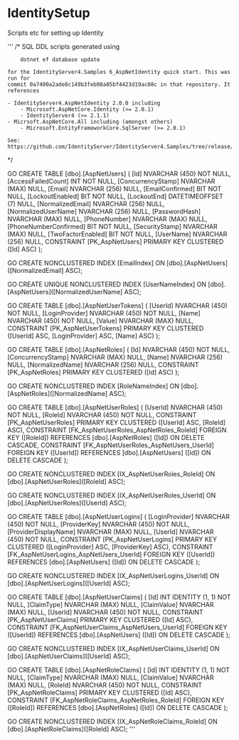 # IdentitySetup
Scripts etc for setting up Identity

'''
/*
	SQL DDL scripts generated using
	
	    dotnet ef database update
	
	for the IdentityServer4.Samples 6_AspNetIdentity quick start. This was run for
	commit 0a7400a2ade8c149b3feb08a05bf4423d19ac08c in that repository. It references
	
	- IdentityServer4.AspNetIdentity 2.0.0 including
		- Microsoft.AspNetCore.Identity (>= 2.0.1)
		- IdentityServer4 (>= 2.1.1)
	- Micrsoft.AspNetCore.All including (amongst others)
		- Microsoft.EntityFrameworkCore.SqlServer (>= 2.0.1)
	
	See: https://github.com/IdentityServer/IdentityServer4.Samples/tree/release/Quickstarts/6_AspNetIdentity
*/

GO
CREATE TABLE [dbo].[AspNetUsers] (
    [Id]                   NVARCHAR (450)     NOT NULL,
    [AccessFailedCount]    INT                NOT NULL,
    [ConcurrencyStamp]     NVARCHAR (MAX)     NULL,
    [Email]                NVARCHAR (256)     NULL,
    [EmailConfirmed]       BIT                NOT NULL,
    [LockoutEnabled]       BIT                NOT NULL,
    [LockoutEnd]           DATETIMEOFFSET (7) NULL,
    [NormalizedEmail]      NVARCHAR (256)     NULL,
    [NormalizedUserName]   NVARCHAR (256)     NULL,
    [PasswordHash]         NVARCHAR (MAX)     NULL,
    [PhoneNumber]          NVARCHAR (MAX)     NULL,
    [PhoneNumberConfirmed] BIT                NOT NULL,
    [SecurityStamp]        NVARCHAR (MAX)     NULL,
    [TwoFactorEnabled]     BIT                NOT NULL,
    [UserName]             NVARCHAR (256)     NULL,
    CONSTRAINT [PK_AspNetUsers] PRIMARY KEY CLUSTERED ([Id] ASC)
);

GO
CREATE NONCLUSTERED INDEX [EmailIndex]
    ON [dbo].[AspNetUsers]([NormalizedEmail] ASC);

GO
CREATE UNIQUE NONCLUSTERED INDEX [UserNameIndex]
    ON [dbo].[AspNetUsers]([NormalizedUserName] ASC);

GO
CREATE TABLE [dbo].[AspNetUserTokens] (
    [UserId]        NVARCHAR (450) NOT NULL,
    [LoginProvider] NVARCHAR (450) NOT NULL,
    [Name]          NVARCHAR (450) NOT NULL,
    [Value]         NVARCHAR (MAX) NULL,
    CONSTRAINT [PK_AspNetUserTokens] PRIMARY KEY CLUSTERED ([UserId] ASC, [LoginProvider] ASC, [Name] ASC)
);
	
GO
CREATE TABLE [dbo].[AspNetRoles] (
    [Id]               NVARCHAR (450) NOT NULL,
    [ConcurrencyStamp] NVARCHAR (MAX) NULL,
    [Name]             NVARCHAR (256) NULL,
    [NormalizedName]   NVARCHAR (256) NULL,
    CONSTRAINT [PK_AspNetRoles] PRIMARY KEY CLUSTERED ([Id] ASC)
);

GO
CREATE NONCLUSTERED INDEX [RoleNameIndex]
    ON [dbo].[AspNetRoles]([NormalizedName] ASC);

GO
CREATE TABLE [dbo].[AspNetUserRoles] (
    [UserId] NVARCHAR (450) NOT NULL,
    [RoleId] NVARCHAR (450) NOT NULL,
    CONSTRAINT [PK_AspNetUserRoles] PRIMARY KEY CLUSTERED ([UserId] ASC, [RoleId] ASC),
    CONSTRAINT [FK_AspNetUserRoles_AspNetRoles_RoleId] FOREIGN KEY ([RoleId]) REFERENCES [dbo].[AspNetRoles] ([Id]) ON DELETE CASCADE,
    CONSTRAINT [FK_AspNetUserRoles_AspNetUsers_UserId] FOREIGN KEY ([UserId]) REFERENCES [dbo].[AspNetUsers] ([Id]) ON DELETE CASCADE
);

GO
CREATE NONCLUSTERED INDEX [IX_AspNetUserRoles_RoleId]
    ON [dbo].[AspNetUserRoles]([RoleId] ASC);

GO
CREATE NONCLUSTERED INDEX [IX_AspNetUserRoles_UserId]
    ON [dbo].[AspNetUserRoles]([UserId] ASC);

GO
CREATE TABLE [dbo].[AspNetUserLogins] (
    [LoginProvider]       NVARCHAR (450) NOT NULL,
    [ProviderKey]         NVARCHAR (450) NOT NULL,
    [ProviderDisplayName] NVARCHAR (MAX) NULL,
    [UserId]              NVARCHAR (450) NOT NULL,
    CONSTRAINT [PK_AspNetUserLogins] PRIMARY KEY CLUSTERED ([LoginProvider] ASC, [ProviderKey] ASC),
    CONSTRAINT [FK_AspNetUserLogins_AspNetUsers_UserId] FOREIGN KEY ([UserId]) REFERENCES [dbo].[AspNetUsers] ([Id]) ON DELETE CASCADE
);

GO
CREATE NONCLUSTERED INDEX [IX_AspNetUserLogins_UserId]
    ON [dbo].[AspNetUserLogins]([UserId] ASC);

GO
CREATE TABLE [dbo].[AspNetUserClaims] (
    [Id]         INT            IDENTITY (1, 1) NOT NULL,
    [ClaimType]  NVARCHAR (MAX) NULL,
    [ClaimValue] NVARCHAR (MAX) NULL,
    [UserId]     NVARCHAR (450) NOT NULL,
    CONSTRAINT [PK_AspNetUserClaims] PRIMARY KEY CLUSTERED ([Id] ASC),
    CONSTRAINT [FK_AspNetUserClaims_AspNetUsers_UserId] FOREIGN KEY ([UserId]) REFERENCES [dbo].[AspNetUsers] ([Id]) ON DELETE CASCADE
);

GO
CREATE NONCLUSTERED INDEX [IX_AspNetUserClaims_UserId]
    ON [dbo].[AspNetUserClaims]([UserId] ASC);

GO
CREATE TABLE [dbo].[AspNetRoleClaims] (
    [Id]         INT            IDENTITY (1, 1) NOT NULL,
    [ClaimType]  NVARCHAR (MAX) NULL,
    [ClaimValue] NVARCHAR (MAX) NULL,
    [RoleId]     NVARCHAR (450) NOT NULL,
    CONSTRAINT [PK_AspNetRoleClaims] PRIMARY KEY CLUSTERED ([Id] ASC),
    CONSTRAINT [FK_AspNetRoleClaims_AspNetRoles_RoleId] FOREIGN KEY ([RoleId]) REFERENCES [dbo].[AspNetRoles] ([Id]) ON DELETE CASCADE
);

GO
CREATE NONCLUSTERED INDEX [IX_AspNetRoleClaims_RoleId]
    ON [dbo].[AspNetRoleClaims]([RoleId] ASC);
'''
